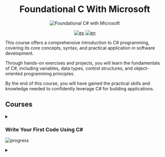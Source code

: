 <div align="center">

# Foundational C With Microsoft

![Foundational C# with Microsoft](https://learn.microsoft.com/en-us/training/achievements/csharp-data.svg)

[![es](https://img.shields.io/badge/lang-es-yellow.svg)](./readme.es.md)
[![en](https://img.shields.io/badge/lang-en-red.svg)](./readme.md)

</div>

This course offers a comprehensive introduction to C# programming, covering its core concepts, syntax, and practical application in software development.

Through hands-on exercises and projects, you will learn the fundamentals of C#, including variables, data types, control structures, and object-oriented programming principles.

By the end of this course, you will have gained the practical skills and knowledge needed to confidently leverage C# for building applications.

## Courses

<details >
<summary>

### Write Your First Code Using C\#

![progress](https://progress-bar.dev/100/?title=progress&width=400)

</summary>

Begin your journey by learning to write your first code using C#. Develop a
strong foundation as you explore the fundamentals and syntax of the language,
setting the stage for your programming adventures.

- [] Write Your First C# Code
- [] Store and Retrieve Data Using Literal and Variable Values in C#
- [] Perform Basic String Formatting in C#
- [] Perform Basic Operations on Numbers in C#
- [] Guided Project - Calculate and Print Student Grades
- [] Guided Project - Calculate Final GPA
- [] Trophy Write Your First Code Using C#

![Write Your First Code Using C#](./imgs/trophies/1.png)

</details>

<details >
<summary>
